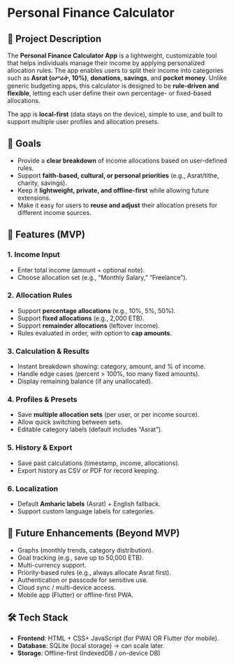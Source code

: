 # Personal Finance Calculator

## 📌 Project Description

The **Personal Finance Calculator App** is a lightweight, customizable tool that helps individuals manage their income by applying personalized allocation rules. The app enables users to split their income into categories such as **Asrat (ዐሥራት, 10%)**, **donations**, **savings**, and **pocket money**. Unlike generic budgeting apps, this calculator is designed to be **rule-driven and flexible**, letting each user define their own percentage- or fixed-based allocations.

The app is **local-first** (data stays on the device), simple to use, and built to support multiple user profiles and allocation presets.

## 🎯 Goals

* Provide a **clear breakdown** of income allocations based on user-defined rules.
* Support **faith-based, cultural, or personal priorities** (e.g., Asrat/tithe, charity, savings).
* Keep it **lightweight, private, and offline-first** while allowing future extensions.
* Make it easy for users to **reuse and adjust** their allocation presets for different income sources.

## 🚀 Features (MVP)

### 1. Income Input

* Enter total income (amount + optional note).
* Choose allocation set (e.g., “Monthly Salary,” “Freelance”).

### 2. Allocation Rules

* Support **percentage allocations** (e.g., 10%, 5%, 50%).
* Support **fixed allocations** (e.g., 2,000 ETB).
* Support **remainder allocations** (leftover income).
* Rules evaluated in order, with option to **cap amounts**.

### 3. Calculation & Results

* Instant breakdown showing: category, amount, and % of income.
* Handle edge cases (percent > 100%, too many fixed amounts).
* Display remaining balance (if any unallocated).

### 4. Profiles & Presets

* Save **multiple allocation sets** (per user, or per income source).
* Allow quick switching between sets.
* Editable category labels (default includes “Asrat”).

### 5. History & Export

* Save past calculations (timestamp, income, allocations).
* Export history as CSV or PDF for record keeping.

### 6. Localization

* Default **Amharic labels** (Asrat) + English fallback.
* Support custom language labels for categories.

## 🌱 Future Enhancements (Beyond MVP)

* Graphs (monthly trends, category distribution).
* Goal tracking (e.g., save up to 50,000 ETB).
* Multi-currency support.
* Priority-based rules (e.g., always allocate Asrat first).
* Authentication or passcode for sensitive use.
* Cloud sync / multi-device access.
* Mobile app (Flutter) or offline-first PWA.

## 🛠️ Tech Stack

* **Frontend**: HTML + CSS+ JavaScript (for PWA) OR Flutter (for mobile).
* **Database**: SQLite (local storage) → can scale later.
* **Storage**: Offline-first (IndexedDB / on-device DB)
